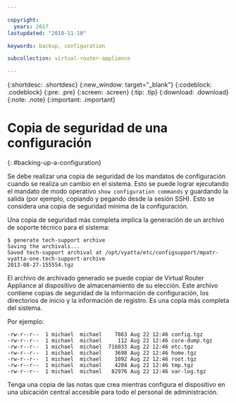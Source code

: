 ```yaml
---

copyright:
  years: 2017
lastupdated: "2018-11-10"

keywords: backup, configuration

subcollection: virtual-router-appliance

---
```


{:shortdesc: .shortdesc}
{:new_window: target="_blank"}
{:codeblock: .codeblock}
{:pre: .pre}
{:screen: .screen}
{:tip: .tip}
{:download: .download}
{:note: .note}
{:important: .important}

# Copia de seguridad de una configuración
{: #backing-up-a-configuration}

Se debe realizar una copia de seguridad de los mandatos de configuración cuando se realiza un cambio en el sistema. Esto se puede lograr ejecutando el mandato de modo operativo `show configuration commands` y guardando la salida (por ejemplo, copiando y pegando desde la sesión SSH). Esto se considera una copia de seguridad mínima de la configuración.

Una copia de seguridad más completa implica la generación de un archivo de soporte técnico para el sistema:

```
$ generate tech-support archive
Saving the archivals...
Saved tech-support archival at /opt/vyatta/etc/configsupport/mpatr-vyatta-one.tech-support-archive
2013-08-27-155554.tgz
```

El archivo de archivado generado se puede copiar de Virtual Router Appliance al dispositivo de almacenamiento de su elección. Este archivo contiene copias de seguridad de la información de configuración, los directorios de inicio y la información de registro. Es una copia más completa del sistema.

Por ejemplo:

```
-rw-r--r--  1 michael  michael    7863 Aug 22 12:46 config.tgz
-rw-r--r--  1 michael  michael     112 Aug 22 12:46 core-dump.tgz
-rw-r--r--  1 michael  michael  716033 Aug 22 12:46 etc.tgz
-rw-r--r--  1 michael  michael    3698 Aug 22 12:46 home.tgz
-rw-r--r--  1 michael  michael    1092 Aug 22 12:46 root.tgz
-rw-r--r--  1 michael  michael    4204 Aug 22 12:46 tmp.tgz
-rw-r--r--  1 michael  michael   82976 Aug 22 12:46 var-log.tgz
```

Tenga una copia de las notas que crea mientras configura el dispositivo en una ubicación central accesible para todo el personal de administración.

